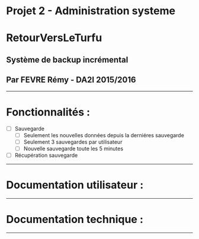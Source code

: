 # Projet 2 - Administration systeme
# RetourVersLeTurfu
## Système de backup incrémental
## Par FEVRE Rémy - DA2I 2015/2016

---
# Fonctionnalités :

- [ ] Sauvegarde
  - [ ] Seulement les nouvelles données depuis la derniéres sauvegarde
  - [ ] Seulement 3 sauvegardes par utilisateur
  - [ ] Nouvelle sauvegarde toute les 5 minutes
- [ ] Récupération sauvegarde

---
# Documentation utilisateur :


---
# Documentation technique :


---
